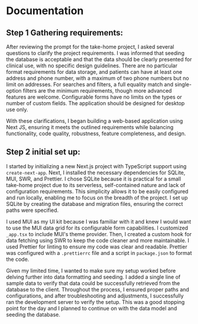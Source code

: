 # Documentation 
## Step 1 Gathering requirements: 
After reviewing the prompt for the take-home project, I asked several questions to clarify the project requirements. I was informed that seeding the database is acceptable and that the data should be clearly presented for clinical use, with no specific design guidelines. There are no particular format requirements for data storage, and patients can have at least one address and phone number, with a maximum of two phone numbers but no limit on addresses. For searches and filters, a full equality match and single-option filters are the minimum requirements, though more advanced features are welcome. Configurable forms have no limits on the types or number of custom fields. The application should be designed for desktop use only. 

With these clarifications, I began building  a web-based application using Next JS, ensuring it meets the outlined requirements while balancing functionality, code quality, robustness, feature completeness, and design.

## Step 2 initial set up: 
I started by initializing a new Next.js project with TypeScript support using `create-next-app`. Next, I installed the necessary dependencies for SQLite, MUI, SWR, and Prettier. I chose SQLite because it is practical for a small take-home project due to its serverless, self-contained nature and lack of configuration requirements. This simplicity allows it to be easily configured and run locally, enabling me to focus on the breadth of the project. I set up SQLite by creating the database and migration files, ensuring the correct paths were specified.

I used MUI as my UI kit because I was familiar with it and knew I would want to use the MUI data grid for its configurable form capabilities. I customized `_app.tsx` to include MUI's theme provider. Then, I created a custom hook for data fetching using SWR to keep the code cleaner and more maintainable. I used Prettier for linting to ensure my code was clear and readable. Prettier was configured with a `.prettierrc` file and a script in `package.json` to format the code.

Given my limited time, I wanted to make sure my setup worked before delving further into data formatting and seeding. I added a single line of sample data to verify that data could be successfully retrieved from the database to the client. Throughout the process, I ensured proper paths and configurations, and after troubleshooting and adjustments, I successfully ran the development server to verify the setup. This was a good stopping point for the day and I planned to continue on with the data model and seeding the database. 

